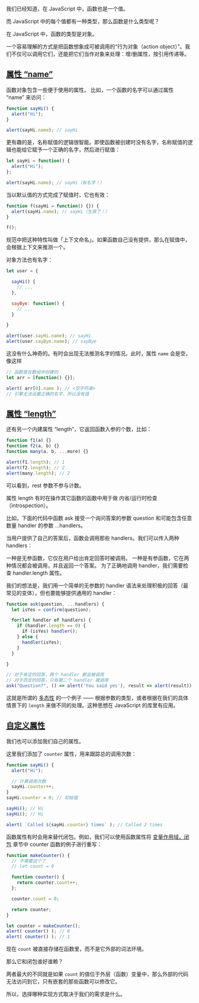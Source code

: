 我们已经知道，在 JavaScript 中，函数也是一个值。

而 JavaScript 中的每个值都有一种类型，那么函数是什么类型呢？

在 JavaScript 中，函数的类型是对象。

一个容易理解的方式是把函数想象成可被调用的“行为对象（action object）”。我们不仅可以调用它们，还能把它们当作对象来处理：增/删属性，按引用传递等。

## [属性 “name”](https://zh.javascript.info/function-object#shu-xing-name)

函数对象包含一些便于使用的属性。
比如，一个函数的名字可以通过属性 “name” 来访问：

```JavaScript
function sayHi() {
  alert("Hi");
}

alert(sayHi.name); // sayHi
```

更有趣的是，名称赋值的逻辑很智能。即使函数被创建时没有名字，名称赋值的逻辑也能给它赋予一个正确的名字，然后进行赋值：

```JavaScript
let sayHi = function() {
  alert("Hi");
};

alert(sayHi.name); // sayHi（有名字！）
```

当以默认值的方式完成了赋值时，它也有效：

```JavaScript
function f(sayHi = function() {}) {
  alert(sayHi.name); // sayHi（生效了！）
}

f();
```

规范中把这种特性叫做「上下文命名」。如果函数自己没有提供，那么在赋值中，会根据上下文来推测一个。

对象方法也有名字：
```JavaScript
let user = {

  sayHi() {
    // ...
  },

  sayBye: function() {
    // ...
  }

}

alert(user.sayHi.name); // sayHi
alert(user.sayBye.name); // sayBye
```
这没有什么神奇的。有时会出现无法推测名字的情况。此时，属性 `name` 会是空，像这样

```JavaScript
// 函数是在数组中创建的
let arr = [function() {}];

alert( arr[0].name ); // <空字符串>
// 引擎无法设置正确的名字，所以没有值
```

## [属性 “length”](https://zh.javascript.info/function-object#shu-xing-length)

还有另一个内建属性 “length”，它返回函数入参的个数，比如：
```JavaScript
function f1(a) {}
function f2(a, b) {}
function many(a, b, ...more) {}

alert(f1.length); // 1
alert(f2.length); // 2
alert(many.length); // 2
```

可以看到，rest 参数不参与计数。

属性 length 有时在操作其它函数的函数中用于做 内省/运行时检查（introspection）。

比如，下面的代码中函数 ask 接受一个询问答案的参数 question 和可能包含任意数量 handler 的参数 ...handlers。

当用户提供了自己的答案后，函数会调用那些 handlers。我们可以传入两种 handlers：

一种是无参函数，它仅在用户给出肯定回答时被调用。
一种是有参函数，它在两种情况都会被调用，并且返回一个答案。
为了正确地调用 handler，我们需要检查 handler.length 属性。

我们的想法是，我们用一个简单的无参数的 handler 语法来处理积极的回答（最常见的变体），但也要能够提供通用的 handler：

```JavaScript
function ask(question, ...handlers) {
  let isYes = confirm(question);

  for(let handler of handlers) {
    if (handler.length == 0) {
      if (isYes) handler();
    } else {
      handler(isYes);
    }
  }

}

// 对于肯定的回答，两个 handler 都会被调用
// 对于否定的回答，只有第二个 handler 被调用
ask("Question?", () => alert('You said yes'), result => alert(result));
```
这就是所谓的 [多态性](https://en.wikipedia.org/wiki/Polymorphism_\(computer_science\)) 的一个例子 —— 根据参数的类型，或者根据在我们的具体情景下的 `length` 来做不同的处理。这种思想在 JavaScript 的库里有应用。

## [自定义属性](https://zh.javascript.info/function-object#zi-ding-yi-shu-xing)

我们也可以添加我们自己的属性。

这里我们添加了 `counter` 属性，用来跟踪总的调用次数：

```JavaScript
function sayHi() {
  alert("Hi");

  // 计算调用次数
  sayHi.counter++;
}
sayHi.counter = 0; // 初始值

sayHi(); // Hi
sayHi(); // Hi

alert( `Called ${sayHi.counter} times` ); // Called 2 times
```

函数属性有时会用来替代闭包。例如，我们可以使用函数属性将 [变量作用域，闭包](https://zh.javascript.info/closure) 章节中 counter 函数的例子进行重写：

```JavaScript
function makeCounter() {
  // 不需要这个了
  // let count = 0

  function counter() {
    return counter.count++;
  };

  counter.count = 0;

  return counter;
}

let counter = makeCounter();
alert( counter() ); // 0
alert( counter() ); // 1
```

现在 `count` 被直接存储在函数里，而不是它外部的词法环境。

那么它和闭包谁好谁赖？

两者最大的不同就是如果 `count` 的值位于外层（函数）变量中，那么外部的代码无法访问到它，只有嵌套的那些函数可以修改它。

所以，选择哪种实现方式取决于我们的需求是什么。